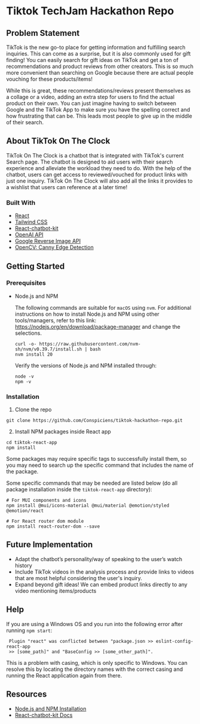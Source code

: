 # Tiktok TechJam Hackathon Repo

## Problem Statement
TikTok is the new go-to place for getting information and fulfilling search inquiries. This can come as a surprise, but it is also commonly used for gift finding! You can easily search for gift ideas on TikTok and get a ton of recommendations and product reviews from other creators. This is so much more convenient than searching on Google because there are actual people vouching for these products/items!

While this is great, these recommendations/reviews present themselves as a collage or a video, adding an extra step for users to find the actual product on their own. You can just imagine having to switch between Google and the TikTok App to make sure you have the spelling correct and how frustrating that can be. This leads most people to give up in the middle of their search.

## About TikTok On The Clock
TikTok On The Clock is a chatbot that is integrated with TikTok's current Search page. The chatbot is designed to aid users with their search experience and alleviate the workload they need to do. With the help of the chatbot, users can get access to reviewed/vouched for product links with just one inquiry. TikTok On The Clock will also add all the links it provides to a wishlist that users can reference at a later time!

### Built With 
* [React](https://react.dev/)
* [Tailwind CSS](https://tailwindcss.com/)
* [React-chatbot-kit](https://github.com/FredrikOseberg/react-chatbot-kit)
* [OpenAI API](https://platform.openai.com/docs/api-reference/introduction)
* [Google Reverse Image API](https://serpapi.com/google-reverse-image)
* [OpenCV: Canny Edge Detection](https://docs.opencv.org/4.x/d7/de1/tutorial_js_canny.html)

## Getting Started

### Prerequisites 

  * Node.js and NPM

    The following commands are suitable for `macOS` using `nvm`. For additional instructions on how to install Node.js and NPM using other tools/managers, refer to this link: https://nodejs.org/en/download/package-manager and change the selections.

    ```
    curl -o- https://raw.githubusercontent.com/nvm-sh/nvm/v0.39.7/install.sh | bash
    nvm install 20
    ```

    Verify the versions of Node.js and NPM installed through:
    ```
    node -v
    npm -v
    ```

### Installation
  1. Clone the repo
  ```
  git clone https://github.com/Conspiciens/tiktok-hackathon-repo.git
  ```
  2. Install NPM packages inside React app
  ```
  cd tiktok-react-app
  npm install
  ```
  Some packages may require specific tags to successfully install them, so you may need to search up the specific command that includes the name of the package. 
  
  Some specific commands that may be needed are listed below (do all package installation inside the `tiktok-react-app` directory):
  ```
  # For MUI components and icons
  npm install @mui/icons-material @mui/material @emotion/styled @emotion/react

  # For React router dom module
  npm install react-router-dom --save
  ```

## Future Implementation
* Adapt the chatbot’s personality/way of speaking to the user’s watch history
* Include TikTok videos in the analysis process and provide links to videos that are most helpful considering the user's inquiry.
* Expand beyond gift ideas! We can embed product links directly to any video mentioning items/products

## Help
If you are using a Windows OS and you run into the following error after running `npm start`:
```
 Plugin "react" was conflicted between "package.json >> eslint-config-react-app
 >> [some_path]" and "BaseConfig >> [some_other_path]".
```
This is a problem with casing, which is only specific to Windows. You can resolve this by locating the directory names with the correct casing and running the React application again from there.

## Resources 
* [Node.js and NPM Installation](https://nodejs.org/en/download/package-manager)
* [React-chatbot-kit Docs](https://fredrikoseberg.github.io/react-chatbot-kit-docs/docs/)
